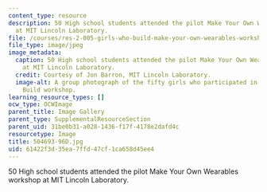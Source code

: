 ```yaml
---
content_type: resource
description: 50 High school students attended the pilot Make Your Own Wearables workshop
  at MIT Lincoln Laboratory.
file: /courses/res-2-005-girls-who-build-make-your-own-wearables-workshop-spring-2015/61422f3d35ea7ffd47cf1ca658d45ee4_504693-96D.jpg
file_type: image/jpeg
image_metadata:
  caption: 50 High school students attended the pilot Make Your Own Wearables workshop
    at MIT Lincoln Laboratory.
  credit: Courtesy of Jon Barron, MIT Lincoln Laboratory.
  image-alt: A group photograph of the fifty girls who participated in the Girls Who
    Build workshop.
learning_resource_types: []
ocw_type: OCWImage
parent_title: Image Gallery
parent_type: SupplementalResourceSection
parent_uid: 31be0b31-a028-1436-f17f-4178e2dafd4c
resourcetype: Image
title: 504693-96D.jpg
uid: 61422f3d-35ea-7ffd-47cf-1ca658d45ee4
---
```

50 High school students attended the pilot Make Your Own Wearables workshop at MIT Lincoln Laboratory.

